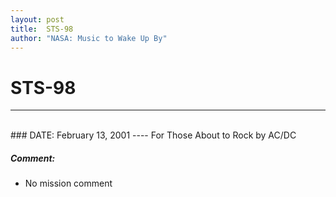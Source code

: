 ```yaml
---
layout: post
title:  STS-98
author: "NASA: Music to Wake Up By"
---
```


# STS-98
----
<br/>
### DATE: February 13, 2001
----
For Those About to Rock by AC/DC

##### Comment:
* No mission comment
